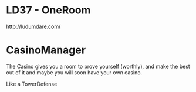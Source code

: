 LD37 - OneRoom
===========================

http://ludumdare.com/

# CasinoManager

The Casino gives you a room to prove yourself (worthly), and make the best out of it and maybe you will soon have your own casino.

Like a TowerDefense